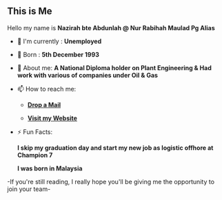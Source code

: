 ## This is Me

Hello my name is **Nazirah bte Abdunlah @ Nur Rabihah Maulad Pg Alias**


- 🙌 I'm currently : **Unemployed**

- 🔭 Born : **5th December 1993**

- 💬 About me: **A National Diploma holder on Plant Engineering & Had work with various of companies under Oil & Gas**

- 📫 How to reach me:

    * [**Drop a Mail**](mailto:behpga@gmail.com)

    * [**Visit my Website**](https://nazirahabdunlah.github.io/FirstProject/)
    

- ⚡ Fun Facts: 

    **I skip my graduation day and start my new job as logistic offhore at Champion 7**

    **I was born in Malaysia**
    
    
    
    
 -If you're still reading, I really hope you'll be giving me the opportunity to join your team-
